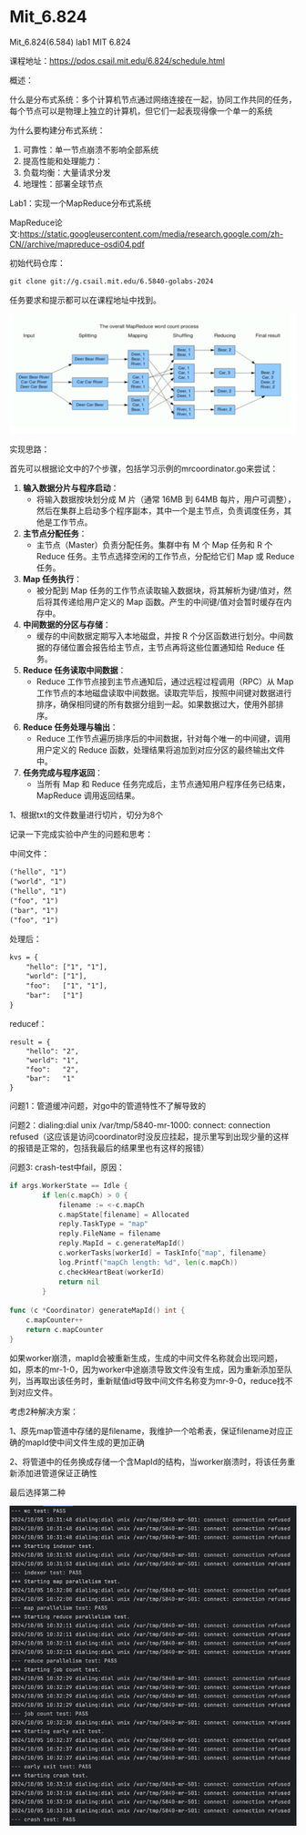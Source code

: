 # Mit_6.824
Mit_6.824(6.584) lab1
MIT 6.824

课程地址：https://pdos.csail.mit.edu/6.824/schedule.html

概述：

什么是分布式系统：多个计算机节点通过网络连接在一起，协同工作共同的任务，每个节点可以是物理上独立的计算机，但它们一起表现得像一个单一的系统

为什么要构建分布式系统：

1. 可靠性：单一节点崩溃不影响全部系统
2. 提高性能和处理能力：
3. 负载均衡：大量请求分发
4. 地理性：部署全球节点

Lab1：实现一个MapReduce分布式系统

MapReduce论文:https://static.googleusercontent.com/media/research.google.com/zh-CN//archive/mapreduce-osdi04.pdf

初始代码仓库：

```tex
git clone git://g.csail.mit.edu/6.5840-golabs-2024
```

任务要求和提示都可以在课程地址中找到。

![img_1.png](img_1.png)

实现思路：

首先可以根据论文中的7个步骤，包括学习示例的mrcoordinator.go来尝试：

1. **输入数据分片与程序启动**：
    - 将输入数据按块划分成 M 片（通常 16MB 到 64MB 每片，用户可调整），然后在集群上启动多个程序副本，其中一个是主节点，负责调度任务，其他是工作节点。
2. **主节点分配任务**：
    - 主节点（Master）负责分配任务。集群中有 M 个 Map 任务和 R 个 Reduce 任务。主节点选择空闲的工作节点，分配给它们 Map 或 Reduce 任务。
3. **Map 任务执行**：
    - 被分配到 Map 任务的工作节点读取输入数据块，将其解析为键/值对，然后将其传递给用户定义的 Map 函数。产生的中间键/值对会暂时缓存在内存中。
4. **中间数据的分区与存储**：
    - 缓存的中间数据定期写入本地磁盘，并按 R 个分区函数进行划分。中间数据的存储位置会报告给主节点，主节点再将这些位置通知给 Reduce 任务。
5. **Reduce 任务读取中间数据**：
    - Reduce 工作节点接到主节点通知后，通过远程过程调用（RPC）从 Map 工作节点的本地磁盘读取中间数据。读取完毕后，按照中间键对数据进行排序，确保相同键的所有数据分组到一起。如果数据过大，使用外部排序。
6. **Reduce 任务处理与输出**：
    - Reduce 工作节点遍历排序后的中间数据，针对每个唯一的中间键，调用用户定义的 Reduce 函数，处理结果将追加到对应分区的最终输出文件中。
7. **任务完成与程序返回**：
    - 当所有 Map 和 Reduce 任务完成后，主节点通知用户程序任务已结束，MapReduce 调用返回结果。

1、根据txt的文件数量进行切片，切分为8个

记录一下完成实验中产生的问题和思考：

中间文件：

```tex
("hello", "1")
("world", "1")
("hello", "1")
("foo", "1")
("bar", "1")
("foo", "1")
```

处理后：

```tex
kvs = {
	"hello": ["1", "1"],
	"world": ["1"],
	"foo":   ["1", "1"],
	"bar":   ["1"]
}
```

reducef：

```
result = {
    "hello": "2",
    "world": "1",
    "foo":   "2",
    "bar":   "1"
}
```

问题1：管道缓冲问题，对go中的管道特性不了解导致的

问题2：dialing:dial unix /var/tmp/5840-mr-1000: connect: connection refused（这应该是访问coordinator时没反应挂起，提示里写到出现少量的这样的报错是正常的，包括我最后的结果里也有这样的报错）

问题3: crash-test中fail，原因：

```go
if args.WorkerState == Idle {
		if len(c.mapCh) > 0 {
			filename := <-c.mapCh
			c.mapState[filename] = Allocated
			reply.TaskType = "map"
			reply.FileName = filename
			reply.MapId = c.generateMapId()
			c.workerTasks[workerId] = TaskInfo{"map", filename}
			log.Printf("mapCh length: %d", len(c.mapCh))
			c.checkHeartBeat(workerId)
			return nil
		}
  
func (c *Coordinator) generateMapId() int {
	c.mapCounter++ 
	return c.mapCounter
}
```

如果worker崩溃，mapId会被重新生成，生成的中间文件名称就会出现问题，如，原本的mr-1-0，因为worker中途崩溃导致文件没有生成，因为重新添加至队列，当再取出该任务时，重新赋值id导致中间文件名称变为mr-9-0，reduce找不到对应文件。

考虑2种解决方案：

1、原先map管道中存储的是filename，我维护一个哈希表，保证filename对应正确的mapId使中间文件生成的更加正确

2、将管道中的任务换成存储一个含MapId的结构，当worker崩溃时，将该任务重新添加进管道保证正确性

最后选择第二种

![img.png](img.png)
